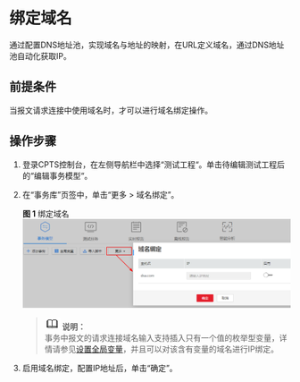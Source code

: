 # 绑定域名<a name="cpts_01_0052"></a>

通过配置DNS地址池，实现域名与地址的映射，在URL定义域名，通过DNS地址池自动化获取IP。

## 前提条件<a name="section11511210342"></a>

当报文请求连接中使用域名时，才可以进行域名绑定操作。

## 操作步骤<a name="section572011141050"></a>

1.  登录CPTS控制台，在左侧导航栏中选择“测试工程“。单击待编辑测试工程后的“编辑事务模型“。
2.  在“事务库”页签中，单击“更多 \> 域名绑定”。

    **图 1**  绑定域名<a name="fig67611883104"></a>  
    ![](figures/绑定域名.png "绑定域名")

    >![](public_sys-resources/icon-note.gif) **说明：**   
    >事务中报文的请求连接域名输入支持插入只有一个值的枚举型变量，详情请参见[设置全局变量](设置全局变量.md)，并且可以对该含有变量的域名进行IP绑定。  

3.  启用域名绑定，配置IP地址后，单击“确定”。

